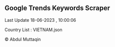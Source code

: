 

## Google Trends Keywords Scraper 
 
Last Update 18-06-2023 , 10:00:06

Country List :
VIETNAM.json



© Abdul Muttaqin 
